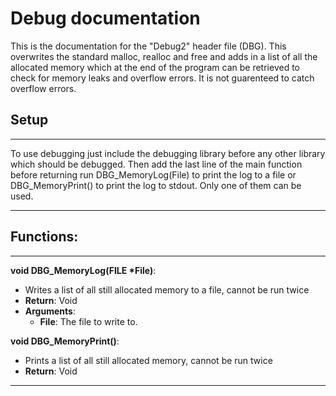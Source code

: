 # Debug documentation
This is the documentation for the "Debug2" header file (DBG). This overwrites the standard malloc, realloc and free and adds in a list of all the allocated memory which at the end of the program can be retrieved to check for memory leaks and overflow errors. It is not guarenteed to catch overflow errors.

## Setup
---
To use debugging just include the debugging library before any other library which should be debugged. Then add the last line of the main function before returning run DBG_MemoryLog(File) to print the log to a file or DBG_MemoryPrint() to print the log to stdout. Only one of them can be used.

---
## Functions:
---

**void DBG_MemoryLog(FILE *File)**:
- Writes a list of all still allocated memory to a file, cannot be run twice
- **Return**: Void
- **Arguments**:
  - **File**: The file to write to.

**void DBG_MemoryPrint()**:
- Prints a list of all still allocated memory, cannot be run twice
- **Return**: Void

---